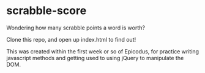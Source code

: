 scrabble-score
==============

Wondering how many scrabble points a word is worth?

Clone this repo, and open up index.html to find out!

This was created within the first week or so of Epicodus, for practice writing javascript methods and getting used to using jQuery
to manipulate the DOM.
